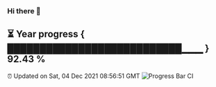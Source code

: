 ### Hi there 👋
⏳ Year progress { ███████████████████████████▁▁▁ } 92.43 %
---
⏰ Updated on Sat, 04 Dec 2021 08:56:51 GMT
![Progress Bar CI](https://github.com/liununu/liununu/workflows/Progress%20Bar%20CI/badge.svg)
